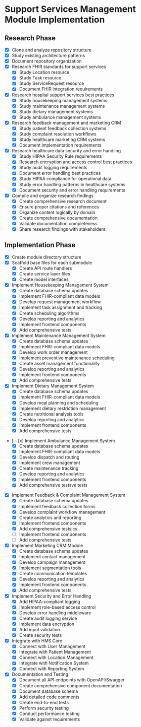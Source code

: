 # Support Services Management Module Implementation

## Research Phase
- [x] Clone and analyze repository structure
- [x] Study existing architecture patterns
- [x] Document repository organization
- [x] Research FHIR standards for support services
  - [x] Study Location resource
  - [x] Study Task resource
  - [x] Study ServiceRequest resource
  - [x] Document FHIR integration requirements
- [x] Research hospital support services best practices
  - [x] Study housekeeping management systems
  - [x] Study maintenance management systems
  - [x] Study dietary management systems
  - [x] Study ambulance management systems
- [x] Research feedback management and marketing CRM
  - [x] Study patient feedback collection systems
  - [x] Study complaint resolution workflows
  - [x] Study healthcare marketing CRM systems
  - [x] Document implementation requirements
- [x] Research healthcare data security and error handling
  - [x] Study HIPAA Security Rule requirements
  - [x] Research encryption and access control best practices
  - [x] Study audit logging requirements
  - [x] Document error handling best practices
  - [x] Study HIPAA compliance for operational data
  - [x] Study error handling patterns in healthcare systems
  - [x] Document security and error handling requirements
- [x] Compile and organize research findings
  - [x] Create comprehensive research document
  - [x] Ensure proper citations and references
  - [x] Organize content logically by domain
  - [x] Create comprehensive documentation
  - [x] Validate documentation completeness
  - [x] Share research findings with stakeholders

## Implementation Phase
- [x] Create module directory structure
- [x] Scaffold base files for each submodule
  - [x] Create API route handlers
  - [x] Create service layer files
  - [x] Create model interfaces
- [x] Implement Housekeeping Management System
  - [x] Create database schema updates
  - [x] Implement FHIR-compliant data models
  - [x] Develop request management workflow
  - [x] Implement task assignment and tracking
  - [x] Create scheduling algorithms
  - [x] Develop reporting and analytics
  - [x] Implement frontend components
  - [x] Add comprehensive tests
- [x] Implement Maintenance Management System
  - [x] Create database schema updates
  - [x] Implement FHIR-compliant data models
  - [x] Develop work order management
  - [x] Implement preventive maintenance scheduling
  - [x] Create asset management functionality
  - [x] Develop reporting and analytics
  - [x] Implement frontend components
  - [x] Add comprehensive tests
- [x] Implement Dietary Management System
  - [x] Create database schema updates
  - [x] Implement FHIR-compliant data models
  - [x] Develop meal planning and scheduling
  - [x] Implement dietary restriction management
  - [x] Create nutritional analysis tools
  - [x] Develop reporting and analytics
  - [x] Implement frontend components
  - [x] Add comprehensive tests
- [ - [x] Implement Ambulance Management System
  - [x] Create database schema updates
  - [x] Implement FHIR-compliant data models
  - [x] Develop dispatch and routing
  - [x] Implement crew management
  - [x] Create maintenance tracking
  - [x] Develop reporting and analytics
  - [x] Implement frontend components
  - [x] Add comprehensive testsve tests
- [x] Implement Feedback & Complaint Management System
  - [x] Create database schema updates
  - [x] Implement feedback collection forms
  - [x] Develop complaint workflow management
  - [x] Create analytics and reporting
  - [x] Implement frontend components
  - [x] Add comprehensive testsics
  - [ ] Implement frontend components
  - [ ] Add comprehensive tests
- [x] Implement Marketing CRM Module
  - [x] Create database schema updates
  - [x] Implement contact management
  - [x] Develop campaign management
  - [x] Implement segmentation tools
  - [x] Create communication templates
  - [x] Develop reporting and analytics
  - [x] Implement frontend components
  - [x] Add comprehensive tests
- [x] Implement Security and Error Handling
  - [x] Add HIPAA-compliant logging
  - [x] Implement role-based access control
  - [x] Develop error handling middleware
  - [x] Create audit logging service
  - [x] Implement data encryption
  - [x] Add input validation
  - [x] Create security tests
- [x] Integrate with HMS Core
  - [x] Connect with User Management
  - [x] Integrate with Patient Management
  - [x] Connect with Location Management
  - [x] Integrate with Notification System
  - [x] Connect with Reporting System
- [x] Documentation and Testing
  - [x] Document all API endpoints with OpenAPI/Swagger
  - [x] Create comprehensive component documentation
  - [x] Document database schema
  - [x] Add detailed code comments
  - [x] Create end-to-end tests
  - [x] Perform security testing
  - [x] Conduct performance testing
  - [x] Validate against requirements
